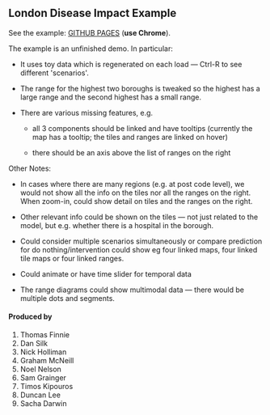 ## London Disease Impact Example

See the example: [GITHUB PAGES]() (**use Chrome**).

The example is an unfinished demo. In particular:

* It uses toy data which is regenerated on each load &mdash; Ctrl-R to see different 'scenarios'.

* The range for the highest two boroughs is tweaked so the highest has a large range and the second highest has a small range.

* There are various missing features, e.g.

    * all 3 components should be linked and have tooltips (currently the map has a tooltip; the tiles and ranges are linked on hover)

	* there should be an axis above the list of ranges on the right

Other Notes:

* In cases where there are many regions (e.g. at post code level), we would not show all the info on the tiles nor all the ranges on the right. When zoom-in, could show detail on tiles and the ranges on the right.

* Other relevant info could be shown on the tiles &mdash; not just related to the model, but e.g. whether there is a hospital in the borough.

* Could consider multiple scenarios simultaneously or compare prediction for do nothing/intervention could show eg four linked maps, four linked tile maps or four linked ranges.

* Could animate or have time slider for temporal data

* The range diagrams could show multimodal data &mdash; there would be multiple dots and segments.

#### Produced by

1. Thomas Finnie
2. Dan Silk
3. Nick Holliman
4. Graham McNeill
5. Noel Nelson
6. Sam Grainger
7. Timos Kipouros
8. Duncan Lee
9. Sacha Darwin

